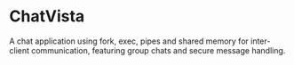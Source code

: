 # ChatVista
A chat application using fork, exec, pipes and shared memory for inter-client communication, featuring group chats and secure message handling.
